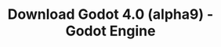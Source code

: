---
# Generated by /scripts/js/download_archive_generator !!! do not edit by hand !!!
title: 'Download Godot 4.0 (alpha9) - Godot Engine'
type: 'download/archive'
name: '4.0'
flavor: 'alpha9'
release_date: '2022-06-02T03:00:00-00:00'
release_notes: '/article/dev-snapshot-godot-4-0-alpha-9/'
links:
  android.apk:
    name: 'android.apk'
    title: 'Android'
    caption: 'Universal APK (ARM64 + ARMv7 + x86_64 + x86)'
    tags:
      - 'APK download'
      - 'ARM64/v7'
      - 'x86 (64 & 32 bit)'
    hosts:
      github_builds:
        regular: 'https://github.com/godotengine/godot-builds/releases/download/4.0-alpha9/Godot_v4.0-alpha9_android_editor.apk'
        mono: '#'
      github:
        regular: 'https://github.com/godotengine/godot/releases/download/4.0-alpha9/Godot_v4.0-alpha9_android_editor.apk'
        mono: '#'
  linux.64:
    name: 'linux.64'
    title: 'Linux'
    caption: 'Standard (x86_64)'
    tags:
      - '64 bit'
    hosts:
      github_builds:
        regular: 'https://github.com/godotengine/godot-builds/releases/download/4.0-alpha9/Godot_v4.0-alpha9_linux.x86_64.zip'
        mono: 'https://github.com/godotengine/godot-builds/releases/download/4.0-alpha9/Godot_v4.0-alpha9_mono_linux_x86_64.zip'
      github:
        regular: 'https://github.com/godotengine/godot/releases/download/4.0-alpha9/Godot_v4.0-alpha9_linux.x86_64.zip'
        mono: 'https://github.com/godotengine/godot/releases/download/4.0-alpha9/Godot_v4.0-alpha9_mono_linux_x86_64.zip'
  macos.universal:
    name: 'macos.universal'
    title: 'macOS'
    caption: 'Universal (x86_64 + Apple Silicon)'
    tags:
      - 'Intel/Apple Silicon'
      - '64 bit'
    hosts:
      github_builds:
        regular: 'https://github.com/godotengine/godot-builds/releases/download/4.0-alpha9/Godot_v4.0-alpha9_macos.universal.zip'
        mono: 'https://github.com/godotengine/godot-builds/releases/download/4.0-alpha9/Godot_v4.0-alpha9_mono_macos.universal.zip'
      github:
        regular: 'https://github.com/godotengine/godot/releases/download/4.0-alpha9/Godot_v4.0-alpha9_macos.universal.zip'
        mono: 'https://github.com/godotengine/godot/releases/download/4.0-alpha9/Godot_v4.0-alpha9_mono_macos.universal.zip'
  windows.64:
    name: 'windows.64'
    title: 'Windows'
    caption: 'Standard (x86_64)'
    tags:
      - '64 bit'
    hosts:
      github_builds:
        regular: 'https://github.com/godotengine/godot-builds/releases/download/4.0-alpha9/Godot_v4.0-alpha9_win64.exe.zip'
        mono: 'https://github.com/godotengine/godot-builds/releases/download/4.0-alpha9/Godot_v4.0-alpha9_mono_win64.zip'
      github:
        regular: 'https://github.com/godotengine/godot/releases/download/4.0-alpha9/Godot_v4.0-alpha9_win64.exe.zip'
        mono: 'https://github.com/godotengine/godot/releases/download/4.0-alpha9/Godot_v4.0-alpha9_mono_win64.zip'
  web:
    name: 'web'
    title: 'Web editor'
    caption: ''
    tags:
      - 'Self-hosted'
      - 'Cross-platform'
    hosts:
      github_builds:
        regular: 'https://github.com/godotengine/godot-builds/releases/download/4.0-alpha9/Godot_v4.0-alpha9_web_editor.zip'
        mono: '#'
      github:
        regular: 'https://github.com/godotengine/godot/releases/download/4.0-alpha9/Godot_v4.0-alpha9_web_editor.zip'
        mono: '#'
  linux.arm64:
    name: 'linux.arm64'
    title: 'Linux'
    caption: 'Standard (ARM64)'
    tags:
      - 'ARM64'
      - '64 bit'
    hosts:
      github_builds:
        regular: 'https://github.com/godotengine/godot-builds/releases/download/4.0-alpha9/Godot_v4.0-alpha9_linux.arm64.zip'
        mono: 'https://github.com/godotengine/godot-builds/releases/download/4.0-alpha9/Godot_v4.0-alpha9_mono_linux_arm64.zip'
      github:
        regular: 'https://github.com/godotengine/godot/releases/download/4.0-alpha9/Godot_v4.0-alpha9_linux.arm64.zip'
        mono: 'https://github.com/godotengine/godot/releases/download/4.0-alpha9/Godot_v4.0-alpha9_mono_linux_arm64.zip'
  linux.32:
    name: 'linux.32'
    title: 'Linux'
    caption: 'Standard (x86)'
    tags:
      - '32 bit'
    hosts:
      github_builds:
        regular: 'https://github.com/godotengine/godot-builds/releases/download/4.0-alpha9/Godot_v4.0-alpha9_linux.x86_32.zip'
        mono: 'https://github.com/godotengine/godot-builds/releases/download/4.0-alpha9/Godot_v4.0-alpha9_mono_linux_x86_32.zip'
      github:
        regular: 'https://github.com/godotengine/godot/releases/download/4.0-alpha9/Godot_v4.0-alpha9_linux.x86_32.zip'
        mono: 'https://github.com/godotengine/godot/releases/download/4.0-alpha9/Godot_v4.0-alpha9_mono_linux_x86_32.zip'
  linux.arm32:
    name: 'linux.arm32'
    title: 'Linux'
    caption: 'Standard (ARM32)'
    tags:
      - 'ARM32'
      - '32 bit'
    hosts:
      github_builds:
        regular: 'https://github.com/godotengine/godot-builds/releases/download/4.0-alpha9/Godot_v4.0-alpha9_linux.arm32.zip'
        mono: 'https://github.com/godotengine/godot-builds/releases/download/4.0-alpha9/Godot_v4.0-alpha9_mono_linux_arm32.zip'
      github:
        regular: 'https://github.com/godotengine/godot/releases/download/4.0-alpha9/Godot_v4.0-alpha9_linux.arm32.zip'
        mono: 'https://github.com/godotengine/godot/releases/download/4.0-alpha9/Godot_v4.0-alpha9_mono_linux_arm32.zip'
  windows.32:
    name: 'windows.32'
    title: 'Windows'
    caption: 'Standard (x86)'
    tags:
      - '32 bit'
    hosts:
      github_builds:
        regular: 'https://github.com/godotengine/godot-builds/releases/download/4.0-alpha9/Godot_v4.0-alpha9_win32.exe.zip'
        mono: 'https://github.com/godotengine/godot-builds/releases/download/4.0-alpha9/Godot_v4.0-alpha9_mono_win32.zip'
      github:
        regular: 'https://github.com/godotengine/godot/releases/download/4.0-alpha9/Godot_v4.0-alpha9_win32.exe.zip'
        mono: 'https://github.com/godotengine/godot/releases/download/4.0-alpha9/Godot_v4.0-alpha9_mono_win32.zip'
  aar_library:
    name: 'aar_library'
    title: 'AAR library'
    caption: ''
    tags:
      - 'Android plugins'
      - 'Java'
      - 'Kotlin'
    hosts:
      github_builds:
        regular: 'https://github.com/godotengine/godot-builds/releases/download/4.0-alpha9/godot-lib.4.0.alpha9.template_release.aar'
        mono: '#'
      github:
        regular: 'https://github.com/godotengine/godot/releases/download/4.0-alpha9/godot-lib.4.0.alpha9.template_release.aar'
        mono: '#'
  templates:
    name: 'templates'
    title: 'Export templates'
    caption: ''
    tags:
      - 'Used to export your games to all supported platforms'
    hosts:
      github_builds:
        regular: 'https://github.com/godotengine/godot-builds/releases/download/4.0-alpha9/Godot_v4.0-alpha9_export_templates.tpz'
        mono: 'https://github.com/godotengine/godot-builds/releases/download/4.0-alpha9/Godot_v4.0-alpha9_mono_export_templates.tpz'
      github:
        regular: 'https://github.com/godotengine/godot/releases/download/4.0-alpha9/Godot_v4.0-alpha9_export_templates.tpz'
        mono: 'https://github.com/godotengine/godot/releases/download/4.0-alpha9/Godot_v4.0-alpha9_mono_export_templates.tpz'
primaryPlatforms:
  - 'android.apk'
  - 'linux.64'
  - 'macos.universal'
  - 'windows.64'
  - 'web'
  - 'templates'
---